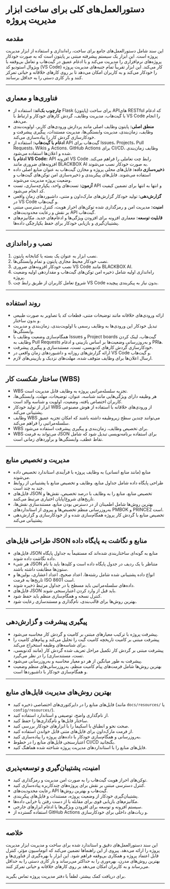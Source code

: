 # دستورالعمل‌های کلی برای ساخت ابزار مدیریت پروژه

## مقدمه

این سند شامل دستورالعمل‌های جامع برای ساخت، راه‌اندازی و استفاده از ابزار مدیریت پروژه است. این ابزار یک سیستم پیشرفته مبتنی بر پایتون است که به صورت خودکار پروژه‌های نرم‌افزاری را مدیریت می‌کند و با ادغام عمیق در گیت‌هاب و تعامل بی‌وقفه با ویژوال استودیو کد (VS Code) کار می‌کند. این ابزار تقریباً تمام جنبه‌های مدیریت پروژه را خودکار می‌کند و به کاربران امکان می‌دهد تا بر روی کارهای خلاقانه و حیاتی تمرکز کنند و بار کاری دستی را به حداقل برسانند.

---

## فناوری‌ها و معماری

- **چارچوب بک‌اند:** استفاده از Flask (پایتون) برای ساخت APIهای RESTful که ادغام با گیت‌هاب، مدیریت وظایف، گردش کارهای خودکار و ارتباط با VS Code را انجام می‌دهد.
- **منطق اصلی:** پایتون وظایف اصلی مانند پردازش ورودی‌های کاربر، اولویت‌بندی وظایف، زمان‌بندی، مدیریت وابستگی‌ها، مدیریت مستندات، پیگیری پیشرفت و خودکارسازی گردش کار را پیاده‌سازی می‌کند.
- **ادغام با گیت‌هاب:** استفاده از API گیت‌هاب برای Issues، Projects، Pull Requests، Wikis و Actions. GitHub Actions برای CI/CD، وظایف زمان‌بندی شده و اعلان‌ها استفاده می‌شود.
- **ادغام با VS Code:** API افزونه VS Code رابط چت تعاملی را فراهم می‌کند. افزونه‌های ضروری مانند BLACKBOX AI به صورت خودکار نصب می‌شوند.
- **ذخیره‌سازی داده:** فایل‌های محلی پروژه و مخازن گیت‌هاب به عنوان منابع اصلی داده استفاده می‌شوند. فایل‌های پیکربندی و ذخیره‌سازی امن توکن‌های گیت‌هاب و وضعیت پروژه مدیریت می‌شوند.
- **آزمون:** تست‌های واحد، یکپارچه‌سازی، تست API و انتها به انتها برای تضمین کیفیت کد انجام می‌شود.
- **گزارش‌دهی:** تولید خودکار گزارش‌های مارک‌داون و متنی، داشبوردهای زمان واقعی در VS Code و گیت‌هاب.
- **امنیت:** مدیریت امن و رمزگذاری شده توکن‌های احراز هویت، کنترل دسترسی مبتنی بر نقش و رعایت محدودیت‌های API گیت‌هاب.
- **قابلیت توسعه:** معماری افزونه برای افزودن ویژگی‌ها و ادغام‌های جدید. مکانیزم‌های پشتیبان‌گیری و بازیابی خودکار برای حفظ یکپارچگی داده‌ها.

---

## نصب و راه‌اندازی

1. نصب ابزار به عنوان یک بسته یا کتابخانه پایتون.
2. نصب خودکار محیط مجازی پایتون و تمام وابستگی‌ها.
3. نصب خودکار افزونه‌های ضروری VS Code مانند BLACKBOX AI.
4. راه‌اندازی اولیه شامل ذخیره امن توکن‌های گیت‌هاب و مقداردهی اولیه وضعیت پروژه.
5. شروع تعامل کاربران از طریق رابط چت VS Code بدون نیاز به پیکربندی پیچیده.

---

## روند استفاده

- ارائه ورودی‌های خلاقانه مانند توضیحات متنی، قطعات کد یا تصاویر به صورت طبیعی و بدون ساختار.
- تبدیل خودکار این ورودی‌ها به وظایف رسمی با اولویت‌بندی، زمان‌بندی و مدیریت وابستگی‌ها.
- همگام‌سازی وضعیت وظایف با Issues و Project boards گیت‌هاب، لینک کردن وظایف به Pull Requests و به‌روزرسانی وضعیت‌ها بر اساس بازبینی و ادغام PRها.
- خودکارسازی گردش کارهای کدنویسی، تست، مستندسازی و پیگیری پیشرفت.
- ارائه گزارش‌های روزانه و داشبوردهای زمان واقعی در VS Code و گیت‌هاب.
- ارسال اعلان‌ها برای وظایف متوقف شده، مهلت‌های نزدیک و بازبینی‌های لازم.

---

## ساختار شکست کار (WBS)

- WBS تجزیه سلسله‌مراتبی پروژه به وظایف قابل مدیریت است.
- هر وظیفه دارای ویژگی‌هایی مانند شناسه، عنوان، توضیحات، مهلت، وابستگی‌ها، کاربران اختصاص یافته، وضعیت، اولویت و شناسه والد است.
- ابزار از تولید خودکار WBS از ورودی‌های خلاقانه با استفاده از هوش مصنوعی پشتیبانی می‌کند.
- وظایف WBS می‌توانند چندین سطح زیروظیفه داشته باشند که امکان تجزیه عمیق سلسله‌مراتبی را فراهم می‌کند.
- WBS برای تخصیص وظایف، زمان‌بندی و پیگیری پیشرفت استفاده می‌شود.
- WBS می‌تواند به فرمت JSON برای استفاده برنامه‌نویسی تبدیل شود که شامل نقاط عطف، وابستگی‌ها و برآوردهای زمانی است.

---

## مدیریت و تخصیص منابع

- منابع (مانند منابع انسانی) به وظایف پروژه با فرآیندی استاندارد تخصیص داده می‌شوند.
- طراحی پایگاه داده شامل جداول منابع، وظایف و تخصیص منابع با پشتیبانی از روابط چند به چند است.
- فایل‌های JSON تخصیص منابع، منابع را به وظایف با درصد تخصیص، نقش‌ها و تاریخ‌های شروع/پایان اختیاری مرتبط می‌کنند.
- بهترین روش‌ها شامل اطمینان از در دسترس بودن منابع، مستندسازی نقش‌ها، به‌روزرسانی منظم تخصیص‌ها و پیروی از استانداردهای PMBOK و PRINCE2 است.
- تخصیص منابع با گردش کار پروژه همگام‌سازی شده و از خودکارسازی و گزارش‌دهی پشتیبانی می‌کند.

---

## طراحی فایل‌های JSON منابع و نگاشت به پایگاه داده

- فایل‌های JSON منابع به گونه‌ای ساختاربندی شده‌اند که مستقیماً به جداول پایگاه داده نگاشت داده شوند.
- هر شیء JSON متناظر با یک ردیف در جدول پایگاه داده است و کلیدها باید با نام ستون‌ها مطابقت داشته باشند.
- انواع داده پشتیبانی شده شامل رشته‌ها، اعداد صحیح، اعداد اعشاری، بولین‌ها و تاریخ‌ها به فرمت ISO 8601 است.
- داده‌های سلسله‌مراتبی باید مسطح یا در جداول مرتبط ذخیره شوند.
- فایل‌های JSON باید قبل از وارد کردن اعتبارسنجی شوند.
- کنترل نسخه و همگام‌سازی منظم باید حفظ شود.
- بهترین روش‌ها برای قالب‌بندی، نام‌گذاری و مستندسازی رعایت شود.

---

## پیگیری پیشرفت و گزارش‌دهی

- پیشرفت پروژه با ترکیب معیارهای مبتنی بر کامیت و گردش کار محاسبه می‌شود.
- پیشرفت مبتنی بر کامیت تاریخچه کامیت گیت را تحلیل می‌کند و پیام‌های کامیت را برای شناسه‌های وظیفه استخراج می‌کند.
- پیشرفت مبتنی بر گردش کار تکمیل مراحل تعریف شده گردش کار (مانند کدنویسی، تست، مستندسازی) را در نظر می‌گیرد.
- پیشرفت به طور میانگین از هر دو معیار محاسبه و به‌روزرسانی می‌شود.
- بهترین روش‌ها شامل فرمت‌های پیام کامیت منظم، به‌روزرسانی‌های منظم وضعیت و همگام‌سازی خودکار با داشبوردها است.

---

## بهترین روش‌های مدیریت فایل‌های منابع

- فایل‌های منابع را در دایرکتوری‌های اختصاصی ذخیره کنید (مانند `docs/resources/` یا `config/resources/`).
- از نام‌گذاری واضح، توصیفی و استاندارد استفاده کنید.
- ساختار فایل‌ها و نام‌گذاری‌ها را حفظ کنید.
- صحت نحو و انطباق با اسکیما را با ابزارهای خودکار بررسی کنید.
- از فرمت مارک‌داون برای فایل‌های متنی قابل خواندن استفاده کنید.
- به‌روزرسانی و همگام‌سازی خودکار با داده‌های پروژه را پیاده‌سازی کنید.
- اعتبارسنجی فایل‌های منابع را در خطوط CI/CD بگنجانید.
- فایل‌های منابع را با استانداردهای مدیریت پروژه شناخته شده هماهنگ کنید.

---

## امنیت، پشتیبان‌گیری و توسعه‌پذیری

- توکن‌های احراز هویت گیت‌هاب را به صورت امن مدیریت و رمزگذاری کنید.
- کنترل دسترسی مبتنی بر نقش برای پروژه‌های چندکاربره پیاده‌سازی کنید.
- رعایت محدودیت‌های API گیت‌هاب و بهترین روش‌ها.
- پشتیبان‌گیری خودکار از وضعیت پروژه، مستندات و فایل‌های پیکربندی.
- مکانیزم‌های بازیابی قوی برای مقابله با از دست رفتن یا خرابی داده‌ها.
- سیستم افزونه و توسعه برای افزودن ویژگی‌ها یا ادغام ابزارهای خارجی.
- استفاده گسترده از GitHub Actions و ربات‌های داخلی برای خودکارسازی.

---

## خلاصه

این سند دستورالعمل‌های دقیق و استاندارد شده برای ساخت و مدیریت ابزار مدیریت پروژه را ارائه می‌دهد. پیروی از این راهنماها تضمین می‌کند که اتوماسیون مؤثر، کنترل قابل اعتماد پروژه و همکاری بی‌وقفه فراهم شود. این ابزار با بهره‌گیری از فناوری‌ها و بهترین روش‌های مدرن، بهره‌وری را به حداکثر می‌رساند و بار کاری دستی را به حداقل می‌رساند و به کاربران امکان می‌دهد بر روی کارهای خلاقانه و حیاتی تمرکز کنند.

برای دریافت کمک بیشتر، لطفاً با دفتر مدیریت پروژه تماس بگیرید.

---
